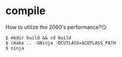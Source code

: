 # compile
How to utilize the 2060's performance?:smirk:
```
$ mkdir build && cd build 
$ cmake .. -GNinja -DCUTLASS=$CUTLASS_PATH
$ ninja
```
